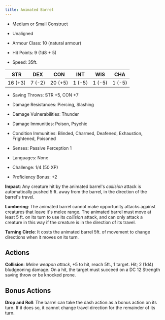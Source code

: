 ```yaml
---
title: Animated Barrel
---
```


- Medium or Small Construct
- Unaligned

- Armour Class: 10 (natural armour)
- Hit Points: 9 (1d8 + 5)
- Speed: 35ft.

|   STR   |   DEX   |   CON   |   INT   |   WIS   |   CHA   |
|:-------:|:-------:|:-------:|:-------:|:-------:|:-------:|
| 16 (+3) |  7 (-2) | 20 (+5) |  1 (-5) |  1 (-5) |  1 (-5) |

- Saving Throws: STR +5, CON +7
- Damage Resistances: Piercing, Slashing
- Damage Vulnerabilities: Thunder
- Damage Immunities: Poison, Psychic
- Condition Immunities: Blinded, Charmed, Deafened, Exhaustion, Frightened, Poisoned
- Senses: Passive Perception 1
- Languages: None

- Challenge: 1/4 (50 XP)
- Proficiency Bonus: +2

**Impact**: Any creature hit by the animated barrel's *collision* attack is automatically pushed 5 ft. away from the barrel, in the direction of the barrel's travel.

**Lumbering**: The animated barrel cannot make opportunity attacks against creatures that leave it's melee range.
The animated barrel must move at least 5 ft. on its turn to use its *collision* attack, and can only attack a creature in this way if the creature is in the direction of its travel.

**Turning Circle**: It costs the animated barrel 5ft. of movement to change directions when it moves on its turn.

## Actions

**Collision**: *Melee weapon attack*, +5 to hit, reach 5ft., 1 target. Hit; 2 (1d4) bludgeoning damage. On a hit, the target must succeed on a DC 12 Strength saving throw or be knocked prone.

## Bonus Actions

**Drop and Roll**: The barrel can take the dash action as a bonus action on its turn. If it does so, it cannot change travel direction for the remainder of its turn.
